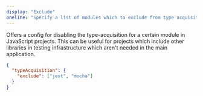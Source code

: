 ```yaml
---
display: "Exclude"
oneline: "Specify a list of modules which to exclude from type acquisition."
---
```


Offers a config for disabling the type-acquisition for a certain module in JavaScript projects. This can be useful for projects which include other libraries in testing infrastructure which aren't needed in the main application.

```json
{
  "typeAcquisition": {
    "exclude": ["jest", "mocha"]
  }
}
```
